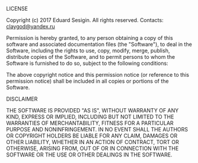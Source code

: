 LICENSE

Copyright (c) 2017 Eduard Sesigin. All rights reserved. Contacts: <claygod@yandex.ru>

Permission is hereby granted, to any person obtaining a copy of this software and associated documentation files
(the "Software"), to deal in the Software, including the rights to use, copy, modify, merge, publish, distribute copies
of the Software, and to permit persons to whom the Software is furnished to do so, subject to the following conditions:

The above copyright notice and this permission notice (or reference to this permission notice) shall be included in all copies or portions of the Software.

DISCLAIMER

THE SOFTWARE IS PROVIDED "AS IS", WITHOUT WARRANTY OF ANY KIND, EXPRESS OR IMPLIED, INCLUDING BUT NOT LIMITED TO
THE WARRANTIES OF MERCHANTABILITY, FITNESS FOR A PARTICULAR PURPOSE AND NONINFRINGEMENT. IN NO EVENT SHALL
THE AUTHORS OR COPYRIGHT HOLDERS BE LIABLE FOR ANY CLAIM, DAMAGES OR OTHER LIABILITY, WHETHER IN AN ACTION
OF CONTRACT, TORT OR OTHERWISE, ARISING FROM, OUT OF OR IN CONNECTION WITH THE SOFTWARE OR THE USE OR
OTHER DEALINGS IN THE SOFTWARE.
